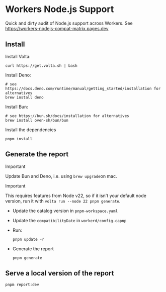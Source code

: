 # Workers Node.js Support

Quick and dirty audit of Node.js support across Workers. See <https://workers-nodejs-compat-matrix.pages.dev>

## Install

Install Volta:

```shell
curl https://get.volta.sh | bash
```

Install Deno:

```shell
# see https://docs.deno.com/runtime/manual/getting_started/installation for alternatives
brew install deno
```

Install Bun:

```shell
# see https://bun.sh/docs/installation for alternatives
brew install oven-sh/bun/bun
```

Install the dependencies

```shell
pnpm install
```

## Generate the report

> [!IMPORTANT]
> Update Bun and Deno, i.e. using `brew upgrade`on mac.

> [!IMPORTANT]
> This requires features from Node v22, so if it isn't your default node version, run it with `volta run --node 22 pnpm generate`.

- Update the catalog version in `pnpm-workspace.yaml`
- Update the `compatibilityDate` in `workerd/config.capnp`
- Run:

  ```shell
  pnpm update -r
  ```

- Generate the report

  ```shell
  pnpm generate
  ```

## Serve a local version of the report

```shell
pnpm report:dev
```
